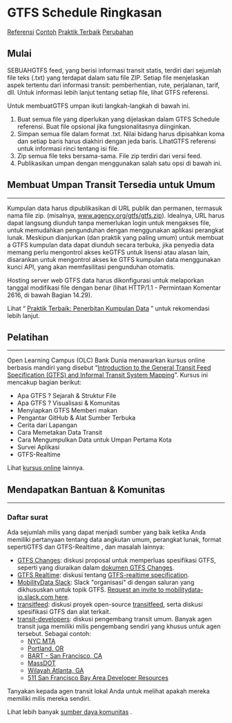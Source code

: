 # GTFS Schedule Ringkasan

<div class="landing-page"><a class="button" href="reference">Referensi</a> <a class="button" href="examples">Contoh</a> <a class="button" href="best-practices">Praktik Terbaik</a> <a class="button" href="changes">Perubahan</a></div>

## Mulai

SEBUAHGTFS feed, yang berisi informasi transit statis, terdiri dari sejumlah file teks (.txt) yang terdapat dalam satu file ZIP. Setiap file menjelaskan aspek tertentu dari informasi transit: pemberhentian, rute, perjalanan, tarif, dll. Untuk informasi lebih lanjut tentang setiap file, lihat GTFS referensi.

Untuk membuatGTFS umpan ikuti langkah-langkah di bawah ini.

1. Buat semua file yang diperlukan yang dijelaskan dalam GTFS Schedule referensi. Buat file opsional jika fungsionalitasnya diinginkan.
1. Simpan semua file dalam format .txt. Nilai bidang harus dipisahkan koma dan setiap baris harus diakhiri dengan jeda baris. LihatGTFS referensi untuk informasi rinci tentang isi file.
1. Zip semua file teks bersama-sama. File zip terdiri dari versi feed.
1. Publikasikan umpan dengan menggunakan salah satu opsi di bawah ini.

## Membuat Umpan Transit Tersedia untuk Umum

<hr/>

Kumpulan data harus dipublikasikan di URL publik dan permanen, termasuk nama file zip. (misalnya, www.agency.org/gtfs/gtfs.zip). Idealnya, URL harus dapat langsung diunduh tanpa memerlukan login untuk mengakses file, untuk memudahkan pengunduhan dengan menggunakan aplikasi perangkat lunak. Meskipun dianjurkan (dan praktik yang paling umum) untuk membuat a GTFS kumpulan data dapat diunduh secara terbuka, jika penyedia data memang perlu mengontrol akses keGTFS untuk lisensi atau alasan lain, disarankan untuk mengontrol akses ke GTFS kumpulan data menggunakan kunci API, yang akan memfasilitasi pengunduhan otomatis.

Hosting server web GTFS data harus dikonfigurasi untuk melaporkan tanggal modifikasi file dengan benar (lihat HTTP/1.1 - Permintaan Komentar 2616, di bawah Bagian 14.29).

Lihat “ [Praktik Terbaik: Penerbitan Kumpulan Data](best-practices/#dataset-publishing-general-practices) ” untuk rekomendasi lebih lanjut.

## Pelatihan

<hr/>

Open Learning Campus (OLC) Bank Dunia menawarkan kursus online berbasis mandiri yang disebut “[Introduction to the General Transit Feed Specification (GTFS) and Informal Transit System Mapping](https://olc.worldbank.org/content/introduction-general-transit-feed-specification-gtfs-and-informal-transit-system-mapping)”. Kursus ini mencakup bagian berikut:

* Apa GTFS ? Sejarah & Struktur File
* Apa GTFS ? Visualisasi & Komunitas
* Menyiapkan GTFS Memberi makan
* Pengantar GitHub & Alat Sumber Terbuka
* Cerita dari Lapangan
* Cara Memetakan Data Transit
* Cara Mengumpulkan Data untuk Umpan Pertama Kota
* Survei Aplikasi
* GTFS-Realtime

Lihat [kursus online](../resources/other/#on-line-courses) lainnya.

## Mendapatkan Bantuan & Komunitas

<hr/>

### Daftar surat

Ada sejumlah milis yang dapat menjadi sumber yang baik ketika Anda memiliki pertanyaan tentang data angkutan umum, perangkat lunak, format sepertiGTFS dan GTFS-Realtime , dan masalah lainnya:

* [GTFS Changes](https://groups.google.com/group/gtfs-changes): diskusi proposal untuk memperluas spesifikasi GTFS, seperti yang diuraikan dalam [dokumen GTFS Changes](https://github.com/google/transit/blob/master/gtfs/CHANGES.md).
* [GTFS Realtime](https://groups.google.com/group/gtfs-realtime): diskusi tentang [GTFS-realtime specification](https://github.com/google/transit/tree/master/gtfs-realtime).
* [MobilityData Slack](https://mobilitydata-io.slack.com/): Slack "organisasi" di dengan saluran yang dikhususkan untuk topik GTFS. [Request an invite to mobilitydata-io.slack.com here](https://share.mobilitydata.org/slack).
* [transitfeed](https://groups.google.com/group/transitfeed): diskusi proyek open-source [transitfeed](https://groups.google.com/group/transitfeed), serta diskusi spesifikasi GTFS dan alat terkait.
* [transit-developers](https://groups.google.com/group/transit-developers): diskusi pengembang transit umum. Banyak agen transit juga memiliki milis pengembang sendiri yang khusus untuk agen tersebut. Sebagai contoh:
    * [NYC MTA](https://groups.google.com/group/mtadeveloperresources)
    * [Portland, OR](https://groups.google.com/group/transit-developers-pdx)
    * [BART - San Francisco, CA](https://groups.google.com/group/bart-developers)
    * [MassDOT](https://groups.google.com/group/massdotdevelopers)
    * [Wilayah Atlanta, GA](https://groups.google.com/forum/#!forum/atl-transit-developers)
    * [511 San Francisco Bay Area Developer Resources](https://groups.google.com/forum/#!forum/511sfbaydeveloperresources)

Tanyakan kepada agen transit lokal Anda untuk melihat apakah mereka memiliki milis mereka sendiri.


Lihat lebih banyak [sumber daya komunitas](../resources/community) .
